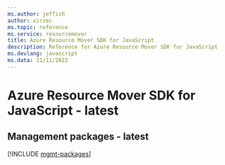 ```yaml
---
ms.author: jeffish
author: xirzec
ms.topic: reference
ms.service: resourcemover
title: Azure Resource Mover SDK for JavaScript
description: Reference for Azure Resource Mover SDK for JavaScript
ms.devlang: javascript
ms.data: 11/11/2022
---
```

# Azure Resource Mover SDK for JavaScript - latest

## Management packages - latest
[!INCLUDE [mgmt-packages](resource-mover-mgmt-index.md)]
